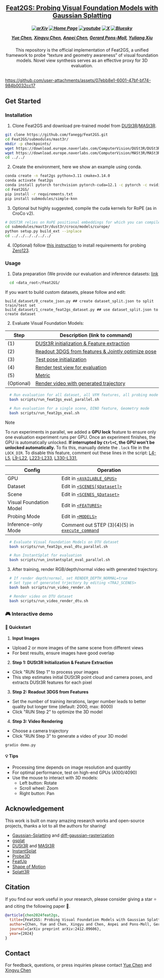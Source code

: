 
<h2 align="center"> <a href="https://arxiv.org/abs/2412.09606">Feat2GS: Probing Visual Foundation Models with Gaussian Splatting</a>
</h2>

<h5 align="center">

[![arXiv](https://img.shields.io/badge/Arxiv-2412.09606-b31b1b.svg?logo=arXiv)](https://arxiv.org/abs/2412.09606) 
[![Home Page](https://img.shields.io/badge/Project-Website-green.svg)](https://fanegg.github.io/Feat2GS/)  [![youtube](https://img.shields.io/badge/Video-E33122?logo=Youtube)](https://youtu.be/4fT5lzcAJqo?si=_fCSIuXNBSmov2VA)  [![X](https://img.shields.io/badge/@Yue%20Chen-black?logo=X)](https://twitter.com/faneggchen)  [![Bluesky](https://img.shields.io/badge/@Yue%20Chen-white?logo=Bluesky)](https://bsky.app/profile/fanegg.bsky.social) 
<!-- [![Gradio](https://img.shields.io/badge/%F0%9F%A4%97%20Hugging%20Face-Spaces-blue)](https://huggingface.co/spaces/kairunwen/InstantSplat)  -->

[Yue Chen](https://fanegg.github.io/),
[Xingyu Chen](https://rover-xingyu.github.io/),
[Anpei Chen](https://apchenstu.github.io/),
[Gerard Pons-Moll](https://virtualhumans.mpi-inf.mpg.de/),
[Yuliang Xiu](https://xiuyuliang.cn/)
</h5>

<div align="center">
This repository is the official implementation of Feat2GS, a unified framework to probe “texture and geometry awareness” of visual foundation models. Novel view synthesis serves as an effective proxy for 3D evaluation.
</div>
<br>

https://github.com/user-attachments/assets/07ebb8e1-6001-47bf-bf74-984b0032cc17

## Get Started

### Installation
1. Clone Feat2GS and download pre-trained model from [DUSt3R](https://github.com/naver/dust3r)/[MASt3R](https://github.com/naver/mast3r).
```bash
git clone https://github.com/fanegg/Feat2GS.git
cd Feat2GS/submodules/mast3r/
mkdir -p checkpoints/
wget https://download.europe.naverlabs.com/ComputerVision/DUSt3R/DUSt3R_ViTLarge_BaseDecoder_512_dpt.pth -P checkpoints/
wget https://download.europe.naverlabs.com/ComputerVision/MASt3R/MASt3R_ViTLarge_BaseDecoder_512_catmlpdpt_metric.pth -P checkpoints/
cd ../../
```

2. Create the environment, here we show an example using conda.
```bash
conda create -n feat2gs python=3.11 cmake=3.14.0
conda activate feat2gs
conda install pytorch torchvision pytorch-cuda=12.1 -c pytorch -c nvidia  # use the correct version of cuda for your system
cd Feat2GS/
pip install -r requirements.txt
pip install submodules/simple-knn
```

3. Optional but highly suggested, compile the cuda kernels for RoPE (as in CroCo v2).
```bash
# DUST3R relies on RoPE positional embeddings for which you can compile some cuda kernels for faster runtime.
cd submodules/mast3r/dust3r/croco/models/curope/
python setup.py build_ext --inplace
cd ../../../../../../
```

4. (Optional) follow [this instruction](https://github.com/cvlab-columbia/zero123?tab=readme-ov-file#novel-view-synthesis-1) to install requirements for probing [Zero123](https://github.com/cvlab-columbia/zero123).

### Usage
1. Data preparation (We provide our evaluation and inference datasets: [link](https://drive.google.com/file/d/1PLTFcvJfiPucrB-pIwfp5QG-AIHcJdjN/view?usp=drive_link)
```bash
  cd <data_root>/Feat2GS/
```

If you want to build custom datasets, please follow and edit:
```
build_dataset/0_create_json.py ## create dataset_split.json to split train/test set
build_dataset/1_create_feat2gs_dataset.py ## use dataset_split.json to create dataset
```


2. Evaluate Visual Foundation Models:

  | Step | Description (link to command) |
  |------|-------------|
  | (1)  | [DUSt3R initialization & Feature extraction](https://github.com/fanegg/Feat2GS/blob/b8eadaa54549d34420eba61b388548b8ec8e7325/scripts/run_feat2gs_eval_parallel.sh#L245-L250) |
  | (2)  | [Readout 3DGS from features & Jointly optimize pose](https://github.com/fanegg/Feat2GS/blob/b8eadaa54549d34420eba61b388548b8ec8e7325/scripts/run_feat2gs_eval_parallel.sh#L253-L262) |
  | (3)  | [Test pose initialization](https://github.com/fanegg/Feat2GS/blob/b8eadaa54549d34420eba61b388548b8ec8e7325/scripts/run_feat2gs_eval_parallel.sh#L265-L270) |
  | (4)  | [Render test view for evaluation](https://github.com/fanegg/Feat2GS/blob/b8eadaa54549d34420eba61b388548b8ec8e7325/scripts/run_feat2gs_eval_parallel.sh#L273-L282) |
  | (5)  | [Metric](https://github.com/fanegg/Feat2GS/blob/b8eadaa54549d34420eba61b388548b8ec8e7325/scripts/run_feat2gs_eval_parallel.sh#L298-L301) |
  | (Optional)  | [Render video with generated trajectory](https://github.com/fanegg/Feat2GS/blob/b8eadaa54549d34420eba61b388548b8ec8e7325/scripts/run_feat2gs_eval_parallel.sh#L304-L315) |

```bash
  # Run evaluation for all dataset, all VFM features, all probing mode
  bash scripts/run_feat2gs_eval_parallel.sh

  # Run evaluation for a single scene, DINO feature, Geometry mode
  bash scripts/run_feat2gs_eval.sh
```
> [!NOTE]
> To run experiments in parallel, we added a **GPU lock** feature to ensure only one evaluation experiment runs per GPU. Once an experiment finishes, the GPU is automatically unlocked. **If interrupted by `Ctrl+C`, the GPU won’t be unlocked automatically.** To fix this, manually delete the `.lock` file in the `LOCK_DIR`. To disable this feature, comment out these lines in the script:
    [L4-L5](https://github.com/fanegg/Feat2GS/blob/b8eadaa54549d34420eba61b388548b8ec8e7325/scripts/run_feat2gs_eval_parallel.sh#L4-L5),
    [L9-L22](https://github.com/fanegg/Feat2GS/blob/b8eadaa54549d34420eba61b388548b8ec8e7325/scripts/run_feat2gs_eval_parallel.sh#L9-L22),
    [L223-L233](https://github.com/fanegg/Feat2GS/blob/b8eadaa54549d34420eba61b388548b8ec8e7325/scripts/run_feat2gs_eval_parallel.sh#L223-L233),
    [L330-L331](https://github.com/fanegg/Feat2GS/blob/b8eadaa54549d34420eba61b388548b8ec8e7325/scripts/run_feat2gs_eval_parallel.sh#L330-L331),

  | Config | Operation |
  |--------|-----------------|
  | GPU | Edit in [`<AVAILABLE_GPUS>`](https://github.com/fanegg/Feat2GS/blob/b8eadaa54549d34420eba61b388548b8ec8e7325/scripts/run_feat2gs_eval_parallel.sh#L7) |
  | Dataset | Edit in [`<SCENES[$Dataset]>`](https://github.com/fanegg/Feat2GS/blob/b8eadaa54549d34420eba61b388548b8ec8e7325/scripts/run_feat2gs_eval_parallel.sh#L105-L111) |
  | Scene | Edit in [`<SCENES_$Dataset>`](https://github.com/fanegg/Feat2GS/blob/b8eadaa54549d34420eba61b388548b8ec8e7325/scripts/run_feat2gs_eval_parallel.sh#L31-L99) |
  | Visual Foundation Model | Edit in [`<FEATURES>`](https://github.com/fanegg/Feat2GS/blob/b8eadaa54549d34420eba61b388548b8ec8e7325/scripts/run_feat2gs_eval_parallel.sh#L120-L162) |
  | Probing Mode | Edit in [`<MODELS>`](https://github.com/fanegg/Feat2GS/blob/b8eadaa54549d34420eba61b388548b8ec8e7325/scripts/run_feat2gs_eval_parallel.sh#L181-L188) |
  | Inference-only Mode | Comment out STEP (3)(4)(5) in [`execute_command`](https://github.com/fanegg/Feat2GS/blob/main/scripts/run_feat2gs_eval_parallel.sh#L325-L327) |

```bash
  # Evaluate Visual Foundation Models on DTU dataset
  bash scripts/run_feat2gs_eval_dtu_parallel.sh

  # Run InstantSplat for evaluation
  bash scripts/run_instantsplat_eval_parallel.sh
```


3. After training, render RGB/depth/normal video with generated trajectory.
```bash
  # If render depth/normal, set RENDER_DEPTH_NORMAL=true
  # Set type of generated trjectory by editing <TRAJ_SCENES>
  bash bash scripts/run_video_render.sh

  # Render video on DTU dataset
  bash scripts/run_video_render_dtu.sh
```
### 🎮 Interactive demo

#### 🚀 Quickstart
1. **Input Images**
* Upload 2 or more images of the same scene from different views
* For best results, ensure images have good overlap

2. **Step 1: DUSt3R Initialization & Feature Extraction**
* Click "RUN Step 1" to process your images
* This step estimates initial DUSt3R point cloud and camera poses, and extracts DUSt3R features for each pixel

3. **Step 2: Readout 3DGS from Features**
* Set the number of training iterations, larger number leads to better quality but longer time (default: 2000, max: 8000) 
* Click "RUN Step 2" to optimize the 3D model

4. **Step 3: Video Rendering**
* Choose a camera trajectory
* Click "RUN Step 3" to generate a video of your 3D model
  
```bash
gradio demo.py
```

#### 💡 Tips
* Processing time depends on image resolution and quantity
* For optimal performance, test on high-end GPUs (A100/4090)
* Use the mouse to interact with 3D models:
  - Left button: Rotate
  - Scroll wheel: Zoom
  - Right button: Pan


## Acknowledgement

This work is built on many amazing research works and open-source projects, thanks a lot to all the authors for sharing!

- [Gaussian-Splatting](https://github.com/graphdeco-inria/gaussian-splatting) and [diff-gaussian-rasterization](https://github.com/graphdeco-inria/diff-gaussian-rasterization)
- [gsplat](https://github.com/nerfstudio-project/gsplat)
- [DUSt3R](https://github.com/naver/dust3r) and [MASt3R](https://github.com/naver/mast3r)
- [InstantSplat](https://github.com/NVlabs/InstantSplat)
- [Probe3D](https://github.com/mbanani/probe3d)
- [FeatUp](https://github.com/mhamilton723/FeatUp)
- [Shape of Motion](https://github.com/vye16/shape-of-motion/)
- [Splatt3R](https://github.com/btsmart/splatt3r)

## Citation
If you find our work useful in your research, please consider giving a star :star: and citing the following paper :pencil:.

```bibTeX
@article{chen2024feat2gs,
  title={Feat2GS: Probing Visual Foundation Models with Gaussian Splatting},
  author={Chen, Yue and Chen, Xingyu and Chen, Anpei and Pons-Moll, Gerard and Xiu, Yuliang},
  journal={arXiv preprint arXiv:2412.09606},
  year={2024}
}
```

## Contact

For feedback, questions, or press inquiries please contact [Yue Chen](faneggchen@gmail.com) and [Xingyu Chen](roverxingyu@gmail.com)
